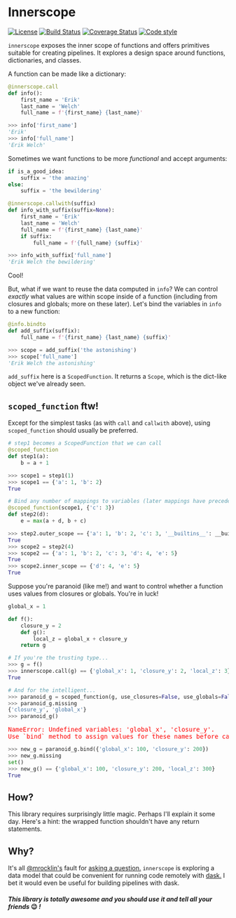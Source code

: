 # Innerscope

[![License](https://img.shields.io/badge/License-BSD%203--Clause-blue.svg)](https://github.com/eriknw/innerscope/blob/master/LICENSE)
[![Build Status](https://travis-ci.org/eriknw/innerscope.svg?branch=master)](https://travis-ci.org/eriknw/innerscope)
[![Coverage Status](https://coveralls.io/repos/eriknw/innerscope/badge.svg?branch=master)](https://coveralls.io/r/eriknw/innerscope)
[![Code style](https://img.shields.io/badge/code%20style-black-000000.svg)](https://github.com/psf/black)

`innerscope` exposes the inner scope of functions and offers primitives suitable for creating pipelines.  It explores a design space around functions, dictionaries, and classes.

A function can be made like a dictionary:
```python
@innerscope.call
def info():
    first_name = 'Erik'
    last_name = 'Welch'
    full_name = f'{first_name} {last_name}'

>>> info['first_name']
'Erik'
>>> info['full_name']
'Erik Welch'
```
Sometimes we want functions to be more *functional* and accept arguments:
```python
if is_a_good_idea:
    suffix = 'the amazing'
else:
    suffix = 'the bewildering'

@innerscope.callwith(suffix)
def info_with_suffix(suffix=None):
    first_name = 'Erik'
    last_name = 'Welch'
    full_name = f'{first_name} {last_name}'
    if suffix:
        full_name = f'{full_name} {suffix}'

>>> info_with_suffix['full_name']
'Erik Welch the bewildering'
```
Cool!

But, what if we want to reuse the data computed in `info`?  We can control *exactly* what values are within scope inside of a function (including from closures and globals; more on these later).  Let's bind the variables in `info` to a new function:
```python
@info.bindto
def add_suffix(suffix):
    full_name = f'{first_name} {last_name} {suffix}'

>>> scope = add_suffix('the astonishing')
>>> scope['full_name']
'Erik Welch the astonishing'
```
`add_suffix` here is a `ScopedFunction`.  It returns a `Scope`, which is the dict-like object we've already seen.

## `scoped_function` ftw!

Except for the simplest tasks (as with `call` and `callwith` above), using `scoped_function` should usually be preferred.

```python
# step1 becomes a ScopedFunction that we can call
@scoped_function
def step1(a):
    b = a + 1

>>> scope1 = step1(1)
>>> scope1 == {'a': 1, 'b': 2}
True

# Bind any number of mappings to variables (later mappings have precedence)
@scoped_function(scope1, {'c': 3})
def step2(d):
    e = max(a + d, b + c)

>>> step2.outer_scope == {'a': 1, 'b': 2, 'c': 3, '__builtins__': __builtins__}
True
>>> scope2 = step2(4)
>>> scope2 == {'a': 1, 'b': 2, 'c': 3, 'd': 4, 'e': 5}
True
>>> scope2.inner_scope == {'d': 4, 'e': 5}
True
```
Suppose you're paranoid (like me!) and want to control whether a function uses values from closures or globals.  You're in luck!
```python
global_x = 1

def f():
    closure_y = 2
    def g():
        local_z = global_x + closure_y
    return g

# If you're the trusting type...
>>> g = f()
>>> innerscope.call(g) == {'global_x': 1, 'closure_y': 2, 'local_z': 3}
True

# And for the intelligent...
>>> paranoid_g = scoped_function(g, use_closures=False, use_globals=False)
>>> paranoid_g.missing
{'closure_y', 'global_x'}
>>> paranoid_g()
```
<pre style='color:red'>NameError: Undefined variables: 'global_x', 'closure_y'.
Use `bind` method to assign values for these names before calling.</pre>
```python
>>> new_g = paranoid_g.bind({'global_x': 100, 'closure_y': 200})
>>> new_g.missing
set()
>>> new_g() == {'global_x': 100, 'closure_y': 200, 'local_z': 300}
True
```
## How?
This library requires surprisingly little magic.  Perhaps I'll explain it some day.  Here's a hint: the wrapped function shouldn't have any return statements.

## Why?
It's all [@mrocklin's](https://github.com/mrocklin) fault for [asking a question.](https://github.com/dask/distributed/issues/4003)
`innerscope` is exploring a data model that could be convenient for running code remotely with [dask.](https://dask.org)
I bet it would even be useful for building pipelines with dask.

#### *This library is totally awesome and you should use it and tell all your friends* 😉 *!*

